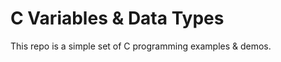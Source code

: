 <!-- markdownlint-configure-file
{
  "required-headings": {
    "headings": [
      "# C Variables & Data Types"
    ]
  }
}
-->

# C Variables & Data Types

This repo is a simple set of C programming examples & demos.

